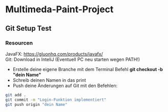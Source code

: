 # Multimeda-Paint-Project
## Git Setup Test
### Resourcen
JavaFX: https://gluonhq.com/products/javafx/  
Git: Download in InteliJ (Eventuell PC neu starten wegen PATH!)

- Erstelle deine eigene Branche mit dem Terminal Befehl **git checkout -b "dein Name"**
- Schreib deinen Namen in das print
- Push deine Änderungen auf Git mit den Befehlen:
```bash
git add .
git commit -m "Login-Funktion implementiert"
git push origin "dein Name"
```

